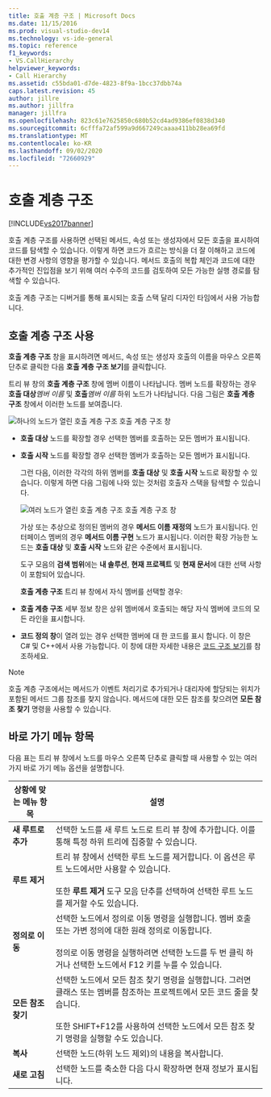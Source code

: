 ```yaml
---
title: 호출 계층 구조 | Microsoft Docs
ms.date: 11/15/2016
ms.prod: visual-studio-dev14
ms.technology: vs-ide-general
ms.topic: reference
f1_keywords:
- VS.CallHierarchy
helpviewer_keywords:
- Call Hierarchy
ms.assetid: c55bda01-d7de-4823-8f9a-1bcc37dbb74a
caps.latest.revision: 45
author: jillre
ms.author: jillfra
manager: jillfra
ms.openlocfilehash: 823c61e7625850c680b52cd4ad9386ef0838d340
ms.sourcegitcommit: 6cfffa72af599a9d667249caaaa411bb28ea69fd
ms.translationtype: MT
ms.contentlocale: ko-KR
ms.lasthandoff: 09/02/2020
ms.locfileid: "72660929"
---
```

# <a name="call-hierarchy"></a>호출 계층 구조
[!INCLUDE[vs2017banner](../../includes/vs2017banner.md)]

호출 계층 구조를 사용하면 선택된 메서드, 속성 또는 생성자에서 모든 호출을 표시하여 코드를 탐색할 수 있습니다. 이렇게 하면 코드가 흐르는 방식을 더 잘 이해하고 코드에 대한 변경 사항의 영향을 평가할 수 있습니다. 메서드 호출의 복합 체인과 코드에 대한 추가적인 진입점을 보기 위해 여러 수주의 코드를 검토하여 모든 가능한 실행 경로를 탐색할 수 있습니다.

 호출 계층 구조는 디버거를 통해 표시되는 호출 스택 달리 디자인 타임에서 사용 가능합니다.

## <a name="using-call-hierarchy"></a>호출 계층 구조 사용
 **호출 계층 구조** 창을 표시하려면 메서드, 속성 또는 생성자 호출의 이름을 마우스 오른쪽 단추로 클릭한 다음 **호출 계층 구조 보기**를 클릭합니다.

 트리 뷰 창의 **호출 계층 구조** 창에 멤버 이름이 나타납니다. 멤버 노드를 확장하는 경우 **호출 대상**_멤버 이름_ 및 **호출**_멤버 이름_ 하위 노드가 나타납니다. 다음 그림은 **호출 계층 구조** 창에서 이러한 노드를 보여줍니다.

 ![하나의 노드가 열린 호출 계층 구조](../../ide/reference/media/onenode.png "OneNode") 호출 계층 구조 창

- **호출 대상** 노드를 확장할 경우 선택한 멤버를 호출하는 모든 멤버가 표시됩니다.

- **호출 시작** 노드를 확장할 경우 선택한 멤버가 호출하는 모든 멤버가 표시됩니다.

  그런 다음, 이러한 각각의 하위 멤버를 **호출 대상** 및 **호출 시작** 노드로 확장할 수 있습니다. 이렇게 하면 다음 그림에 나와 있는 것처럼 호출자 스택을 탐색할 수 있습니다.

  ![여러 노드가 열린 호출 계층 구조](../../ide/media/multiplenodes.png "MultipleNodes") 호출 계층 구조 창

  가상 또는 추상으로 정의된 멤버의 경우 **메서드 이름 재정의** 노드가 표시됩니다. 인터페이스 멤버의 경우 **메서드 이름 구현** 노드가 표시됩니다. 이러한 확장 가능한 노드는 **호출 대상** 및 **호출 시작** 노드와 같은 수준에서 표시됩니다.

  도구 모음의 **검색 범위**에는 **내 솔루션**, **현재 프로젝트** 및 **현재 문서**에 대한 선택 사항이 포함되어 있습니다.

  **호출 계층 구조** 트리 뷰 창에서 자식 멤버를 선택할 경우:

- **호출 계층 구조** 세부 정보 창은 상위 멤버에서 호출되는 해당 자식 멤버에 코드의 모든 라인을 표시합니다.

- **코드 정의 창**이 열려 있는 경우 선택한 멤버에 대 한 코드를 표시 합니다. 이 창은 C# 및 C++에서 사용 가능합니다. 이 창에 대한 자세한 내용은 [코드 구조 보기](../../ide/viewing-the-structure-of-code.md)를 참조하세요.

> [!NOTE]
> 호출 계층 구조에서는 메서드가 이벤트 처리기로 추가되거나 대리자에 할당되는 위치가 포함된 메서드 그룹 참조를 찾지 않습니다. 메서드에 대한 모든 참조를 찾으려면 **모든 참조 찾기** 명령을 사용할 수 있습니다.

## <a name="shortcut-menu-items"></a>바로 가기 메뉴 항목
 다음 표는 트리 뷰 창에서 노드를 마우스 오른쪽 단추로 클릭할 때 사용할 수 있는 여러 가지 바로 가기 메뉴 옵션을 설명합니다.

|상황에 맞는 메뉴 항목|설명|
|-----------------------|-----------------|
|**새 루트로 추가**|선택한 노드를 새 루트 노드로 트리 뷰 창에 추가합니다. 이를 통해 특정 하위 트리에 집중할 수 있습니다.|
|**루트 제거**|트리 뷰 창에서 선택한 루트 노드를 제거합니다. 이 옵션은 루트 노드에서만 사용할 수 있습니다.<br /><br /> 또한 **루트 제거** 도구 모음 단추를 선택하여 선택한 루트 노드를 제거할 수도 있습니다.|
|**정의로 이동**|선택한 노드에서 정의로 이동 명령을 실행합니다. 멤버 호출 또는 가변 정의에 대한 원래 정의로 이동합니다.<br /><br /> 정의로 이동 명령을 실행하려면 선택한 노드를 두 번 클릭 하거나 선택한 노드에서 F12 키를 누를 수 있습니다.|
|**모든 참조 찾기**|선택한 노드에서 모든 참조 찾기 명령을 실행합니다. 그러면 클래스 또는 멤버를 참조하는 프로젝트에서 모든 코드 줄을 찾습니다.<br /><br /> 또한 SHIFT+F12를 사용하여 선택한 노드에서 모든 참조 찾기 명령을 실행할 수도 있습니다.|
|**복사**|선택한 노드(하위 노드 제외)의 내용을 복사합니다.|
|**새로 고침**|선택한 노드를 축소한 다음 다시 확장하면 현재 정보가 표시됩니다.|
